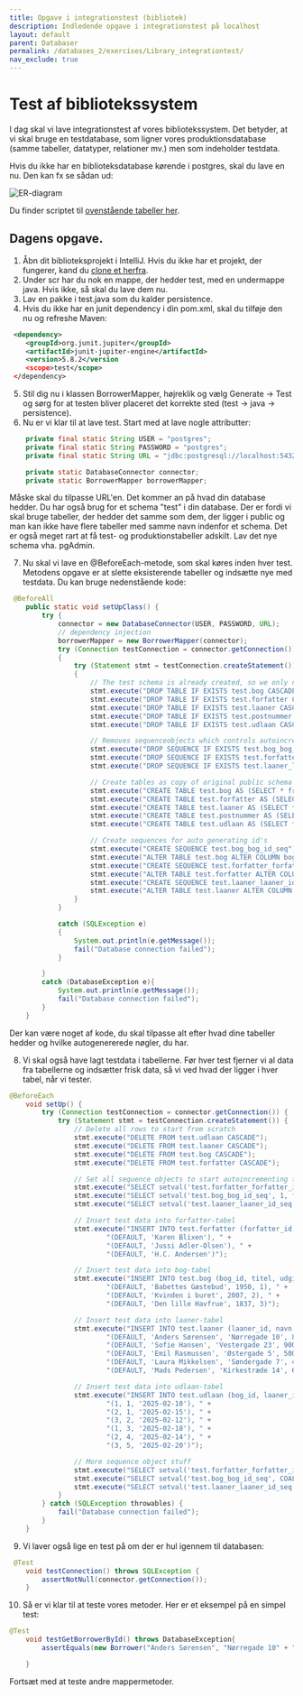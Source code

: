 ```yaml
---
title: Opgave i integrationstest (bibliotek)
description: Indledende opgave i integrationstest på localhost
layout: default
parent: Databaser
permalink: /databases_2/exercises/Library_integrationtest/
nav_exclude: true
---
```


# Test af bibliotekssystem

I dag skal vi lave integrationstest af vores bibliotekssystem. Det betyder, at vi skal bruge en testdatabase, som ligner vores produktionsdatabase (samme tabeller, datatyper, relationer mv.) men som indeholder testdata. 

Hvis du ikke har en biblioteksdatabase kørende i postgres, skal du lave en nu. Den kan fx se sådan ud:

![ER-diagram](https://i.imgur.com/9vOkudp.png)

Du finder scriptet til [ovenstående tabeller her](../../databases_1/exercises/bibliotek_sql_queries.sql). 


## Dagens opgave. 
1. Åbn dit biblioteksprojekt i IntelliJ. Hvis du ikke har et projekt, der fungerer, kand du [clone et herfra](https://github.com/KongCPH/Library.git).
2. Under scr har du nok en mappe, der hedder test, med en undermappe java. Hvis ikke, så skal du lave dem nu. 
3. Lav en pakke i test.java som du kalder persistence. 
4. Hvis du ikke har en junit dependency i din pom.xml, skal du tilføje den nu og refreshe Maven:

```xml	
 <dependency>
    <groupId>org.junit.jupiter</groupId>
    <artifactId>junit-jupiter-engine</artifactId>
    <version>5.8.2</version
    <scope>test</scope>
 </dependency>
```

5. Stil dig nu i klassen BorrowerMapper, højreklik og vælg Generate -> Test og sørg for at testen bliver placeret det korrekte sted (test -> java -> persistence).
6. Nu er vi klar til at lave test. Start med at lave nogle attributter:

```java
	private final static String USER = "postgres";
    private final static String PASSWORD = "postgres";
    private final static String URL = "jdbc:postgresql://localhost:5432/bibliotek?currentSchema=test";

    private static DatabaseConnector connector;
    private static BorrowerMapper borrowerMapper;
```

Måske skal du tilpasse URL'en. Det kommer an på hvad din database hedder. Du har også brug for et schema "test" i din database. Der er fordi vi skal bruge tabeller, der hedder det samme som dem, der ligger i public og man kan ikke have flere tabeller med samme navn indenfor et schema. Det er også meget rart at få test- og produktionstabeller adskilt. Lav det nye schema vha. pgAdmin. 

7. Nu skal vi lave en @BeforeEach-metode, som skal køres inden hver test. Metodens opgave er at slette eksisterende tabeller og indsætte nye med testdata. Du kan bruge nedenstående kode:

```java
 @BeforeAll
    public static void setUpClass() {
        try {
            connector = new DatabaseConnector(USER, PASSWORD, URL);
            // dependency injection
            borrowerMapper = new BorrowerMapper(connector);
            try (Connection testConnection = connector.getConnection())
            {
                try (Statement stmt = testConnection.createStatement())
                {
                    // The test schema is already created, so we only need to delete/create test tables
                    stmt.execute("DROP TABLE IF EXISTS test.bog CASCADE");
                    stmt.execute("DROP TABLE IF EXISTS test.forfatter CASCADE");
                    stmt.execute("DROP TABLE IF EXISTS test.laaner CASCADE");
                    stmt.execute("DROP TABLE IF EXISTS test.postnummer CASCADE");
                    stmt.execute("DROP TABLE IF EXISTS test.udlaan CASCADE");

                    // Removes sequenceobjects which controls autoincrement of keys
                    stmt.execute("DROP SEQUENCE IF EXISTS test.bog_bog_id_seq CASCADE;");
                    stmt.execute("DROP SEQUENCE IF EXISTS test.forfatter_forfatter_id_seq CASCADE;");
                    stmt.execute("DROP SEQUENCE IF EXISTS test.laaner_laaner_id_seq CASCADE;");

                    // Create tables as copy of original public schema structure
                    stmt.execute("CREATE TABLE test.bog AS (SELECT * from public.bog) WITH NO DATA");
                    stmt.execute("CREATE TABLE test.forfatter AS (SELECT * from public.forfatter) WITH NO DATA");
                    stmt.execute("CREATE TABLE test.laaner AS (SELECT * from public.laaner) WITH NO DATA");
                    stmt.execute("CREATE TABLE test.postnummer AS (SELECT * from public.postnummer) WITH NO DATA");
                    stmt.execute("CREATE TABLE test.udlaan AS (SELECT * from public.udlaan) WITH NO DATA");

                    // Create sequences for auto generating id's
                    stmt.execute("CREATE SEQUENCE test.bog_bog_id_seq");
                    stmt.execute("ALTER TABLE test.bog ALTER COLUMN bog_id SET DEFAULT nextval('test.bog_bog_id_seq')");
                    stmt.execute("CREATE SEQUENCE test.forfatter_forfatter_id_seq");
                    stmt.execute("ALTER TABLE test.forfatter ALTER COLUMN forfatter_id SET DEFAULT nextval('test.forfatter_forfatter_id_seq')");
                    stmt.execute("CREATE SEQUENCE test.laaner_laaner_id_seq");
                    stmt.execute("ALTER TABLE test.laaner ALTER COLUMN laaner_id SET DEFAULT nextval('test.laaner_laaner_id_seq')");
                }
            }

            catch (SQLException e)
            {
                System.out.println(e.getMessage());
                fail("Database connection failed");
            }

        }
        catch (DatabaseException e){
            System.out.println(e.getMessage());
            fail("Database connection failed");
        }
    }

```

Der kan være noget af kode, du skal tilpasse alt efter hvad dine tabeller hedder og hvilke autogenererede nøgler, du har. 

8. Vi skal også have lagt testdata i tabellerne. Før hver test fjerner vi al data fra tabellerne og indsætter frisk data, så vi ved hvad der ligger i hver tabel, når vi tester. 

```java
@BeforeEach
    void setUp() {
        try (Connection testConnection = connector.getConnection()) {
            try (Statement stmt = testConnection.createStatement()) {
                // Delete all rows to start from scratch
                stmt.execute("DELETE FROM test.udlaan CASCADE");
                stmt.execute("DELETE FROM test.laaner CASCADE");
                stmt.execute("DELETE FROM test.bog CASCADE");
                stmt.execute("DELETE FROM test.forfatter CASCADE");

                // Set all sequence objects to start autoincrementing from 1
                stmt.execute("SELECT setval('test.forfatter_forfatter_id_seq', 1, false)");
                stmt.execute("SELECT setval('test.bog_bog_id_seq', 1, false)");
                stmt.execute("SELECT setval('test.laaner_laaner_id_seq', 1, false)");

                // Insert test data into forfatter-tabel
                stmt.execute("INSERT INTO test.forfatter (forfatter_id, navn) VALUES " +
                        "(DEFAULT, 'Karen Blixen'), " +
                        "(DEFAULT, 'Jussi Adler-Olsen'), " +
                        "(DEFAULT, 'H.C. Andersen')");

                // Insert test data into bog-tabel
                stmt.execute("INSERT INTO test.bog (bog_id, titel, udgivelsesaar, forfatter_id) VALUES " +
                        "(DEFAULT, 'Babettes Gæstebud', 1950, 1), " +
                        "(DEFAULT, 'Kvinden i buret', 2007, 2), " +
                        "(DEFAULT, 'Den lille Havfrue', 1837, 3)");

                // Insert test data into laaner-tabel
                stmt.execute("INSERT INTO test.laaner (laaner_id, navn, adresse, postnr) VALUES " +
                        "(DEFAULT, 'Anders Sørensen', 'Nørregade 10', 8000), " +
                        "(DEFAULT, 'Sofie Hansen', 'Vestergade 23', 9000), " +
                        "(DEFAULT, 'Emil Rasmussen', 'Østergade 5', 5000), " +
                        "(DEFAULT, 'Laura Mikkelsen', 'Søndergade 7', 4000), " +
                        "(DEFAULT, 'Mads Pedersen', 'Kirkestræde 14', 6000)");

                // Insert test data into udlaan-tabel
                stmt.execute("INSERT INTO test.udlaan (bog_id, laaner_id, dato) VALUES " +
                        "(1, 1, '2025-02-10'), " +
                        "(2, 1, '2025-02-15'), " +
                        "(3, 2, '2025-02-12'), " +
                        "(1, 3, '2025-02-18'), " +
                        "(2, 4, '2025-02-14'), " +
                        "(3, 5, '2025-02-20')");

                // More sequence object stuff
                stmt.execute("SELECT setval('test.forfatter_forfatter_id_seq', COALESCE((SELECT MAX(forfatter_id) FROM test.forfatter)+1, 1), false)");
                stmt.execute("SELECT setval('test.bog_bog_id_seq', COALESCE((SELECT MAX(bog_id) FROM test.bog)+1, 1), false)");
                stmt.execute("SELECT setval('test.laaner_laaner_id_seq', COALESCE((SELECT MAX(laaner_id) FROM test.laaner)+1, 1), false)");
            }
        } catch (SQLException throwables) {
            fail("Database connection failed");
        }
    }

```

9. Vi laver også lige en test på om der er hul igennem til databasen:
```java
 @Test
    void testConnection() throws SQLException {
        assertNotNull(connector.getConnection());
    }
```

10. Så er vi klar til at teste vores metoder. Her er et eksempel på en simpel test:

```java
@Test
    void testGetBorrowerById() throws DatabaseException{
        assertEquals(new Borrower("Anders Sørensen", "Nørregade 10" + " " + 8000, 1), borrowerMapper.getBorrowerById(1));

    }
```

Fortsæt med at teste andre mappermetoder. 
